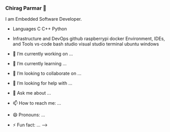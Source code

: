 ### Chirag Parmar 👋

I am Embedded Software Developer. 

- Languages
C C++ Python
- Infrastructure and DevOps
github raspberrypi docker 
Environment, IDEs, and Tools
vs-code bash studio visual studio terminal ubuntu windows

- 🔭 I’m currently working on ...
- 🌱 I’m currently learning ...
- 👯 I’m looking to collaborate on ...
- 🤔 I’m looking for help with ...
- 💬 Ask me about ...
- 📫 How to reach me: ...
- 😄 Pronouns: ...
- ⚡ Fun fact: ...
-->
